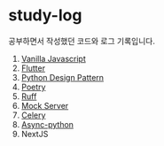 # study-log
공부하면서 작성했던 코드와 로그 기록입니다.

1. [Vanilla Javascript](https://github.com/SonJi0507/study-log/tree/main/Vanilla-javascript)
2. [Flutter](https://github.com/SonJi0507/study-log/tree/main/Flutter)
3. [Python Design Pattern](https://github.com/SonJi0507/study-log/tree/main/Python-design-pattern)
4. [Poetry](https://github.com/SonJi0507/study-log/tree/main/Poetry)
5. [Ruff](https://github.com/SonJi0507/study-log/tree/main/Ruff)
6. [Mock Server](https://github.com/SonJi0507/study-log/tree/main/Mock-server)
7. [Celery](https://github.com/SonJi0507/study-log/tree/main/Celery)
8. [Async-python](https://github.com/SonJi0507/study-log/tree/main/async-python)
9. NextJS


